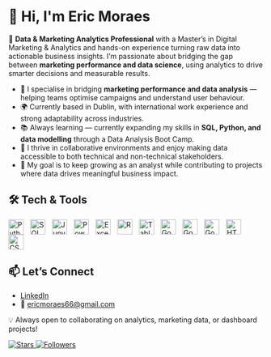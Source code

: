 # 👋 Hi, I'm Eric Moraes  

🎯 **Data & Marketing Analytics Professional** with a Master’s in Digital Marketing & Analytics and hands-on experience turning raw data into actionable business insights. I’m passionate about bridging the gap between **marketing performance and data science**, using analytics to drive smarter decisions and measurable results.  


- 🎯 I specialise in bridging **marketing performance and data analysis** — helping teams optimise campaigns and understand user behaviour.  
- 🌍 Currently based in Dublin, with international work experience and strong adaptability across industries.  
- 📚 Always learning — currently expanding my skills in **SQL, Python, and data modelling** through a Data Analysis Boot Camp.  
- 🤝 I thrive in collaborative environments and enjoy making data accessible to both technical and non-technical stakeholders.  
- 🚀 My goal is to keep growing as an analyst while contributing to projects where data drives meaningful business impact.  




## 🛠️ Tech & Tools

<img 
    align="left" 
    alt="Python" 
    title="Python"
    width="30px" 
    style="padding-right: 10px;" 
    src="https://cdn.jsdelivr.net/gh/devicons/devicon@latest/icons/python/python-original.svg" 
/>
<img 
    align="left" 
    alt="SQL"
    title="SQL" 
    width="30px" 
    style="padding-right: 10px;" 
    src="https://cdn.jsdelivr.net/gh/devicons/devicon@latest/icons/mysql/mysql-original-wordmark.svg" 
/>
<img 
    align="left" 
    alt="Jupyter"
    title="Jupyter" 
    width="30px" 
    style="padding-right: 10px;" 
    src="https://cdn.jsdelivr.net/gh/devicons/devicon@latest/icons/jupyter/jupyter-original-wordmark.svg" 
/>
<img 
    align="left" 
    alt="PowerBI" 
    title="PowerBI"
    width="30px" 
    style="padding-right: 10px;" 
    src="https://upload.wikimedia.org/wikipedia/commons/c/cf/New_Power_BI_Logo.svg" 
/>
<img 
    align="left" 
    alt="Excel" 
    title="Excel"
    width="30px" 
    style="padding-right: 10px;" 
    src="https://upload.wikimedia.org/wikipedia/commons/3/34/Microsoft_Office_Excel_%282019%E2%80%93present%29.svg" 
/>
<img 
    align="left" 
    alt="R" 
    title="R"
    width="30px" 
    style="padding-right: 10px;" 
    src="https://upload.wikimedia.org/wikipedia/commons/1/1b/R_logo.svg" 
/>
<img 
    align="left" 
    alt="Tableau" 
    title="Tableau"
    width="30px" 
    style="padding-right: 10px;" 
    src="https://cdn.brandfetch.io/id9sYMA_Im/theme/dark/symbol.svg?c=1bxid64Mup7aczewSAYMX&t=1668082242510" 
/>
<img 
    align="left" 
    alt="Google Analytics" 
    title="Google Analytics"
    width="30px" 
    style="padding-right: 10px;" 
    src="https://cdn.brandfetch.io/idYpJMnlBx/w/192/h/192/theme/dark/logo.png?c=1bxid64Mup7aczewSAYMX&t=1752238696781" 
/>
<img 
    align="left" 
    alt="Google Ads" 
    title="Google Ads"
    width="30px" 
    style="padding-right: 10px;" 
    src="https://upload.wikimedia.org/wikipedia/commons/c/c7/Google_Ads_logo.svg" 
/>
<img 
    align="left" 
    alt="Google Tag Manager" 
    title="Google Tag Manager"
    width="30px" 
    style="padding-right: 10px;" 
    src="https://img.icons8.com/?size=100&id=YuG5WvSJbGoq&format=png&color=000000"
/>
<img 
    align="left" 
    alt="HTML"
    title="HTML" 
    width="30px" 
    style="padding-right: 10px;" 
    src="https://cdn.jsdelivr.net/gh/devicons/devicon@latest/icons/html5/html5-original.svg" 
/>
<img 
    align="left" 
    alt="CSS" 
    title="CSS"
    width="30px" 
    style="padding-right: 10px;" 
    src="https://cdn.jsdelivr.net/gh/devicons/devicon@latest/icons/css3/css3-original.svg" 
/>
<br clear='left'/>



## 📫 Let’s Connect  
- [LinkedIn](https://linkedin.com/in/eric--moraes)  
- 📧 ericmoraes66@gmail.com  

💡 Always open to collaborating on analytics, marketing data, or dashboard projects!  


<p align="left">
    <a href="https://github.com/eriicmr?tab=repositories&sort=stargazers">
        <img 
            alt="Stars" 
            title="Total Stars GitHub" 
            src="https://custom-icon-badges.demolab.com/github/stars/eriicmr?color=55960c&style=for-the-badge&labelColor=488207&logo=star&label=stars"
        />
    </a>
    <a href="https://github.com/eriicmr?tab=followers">
        <img 
            alt="Followers" 
            title="Follow me on GitHub" 
            src="https://custom-icon-badges.demolab.com/github/followers/eriicmr?color=236ad3&labelColor=1155ba&style=for-the-badge&logo=github&label=followers&logoColor=white"
        />
    </a>
</p>
